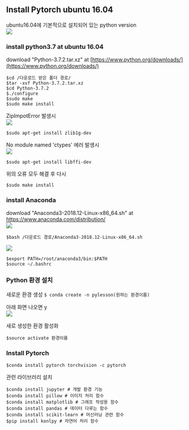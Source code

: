 ## Install Pytorch ubuntu 16.04

ubuntu16.04에 기본적으로 설치되어 있는 python version  
![
](https://lh3.googleusercontent.com/D-Ep4i_UMM3cOrm_KVmeyIMkzT_tJ_0V9e8BrZpIgTwftJ19KN32x7_eOa2yBWX_WDmb0OCfTu8 "python_version")

### install python3.7 at ubuntu 16.04
download "Python-3.7.2.tar.xz" at [https://www.python.org/downloads/](https://www.python.org/downloads/)

    $cd /다운로드 받은 폴더 경로/
    $tar -xvf Python-3.7.2.tar.xz
    $cd Python-3.7.2
    $./configure
    $sudo make
    $​sudo make install

ZipImpotError 발생시  
![
](https://lh3.googleusercontent.com/wbjcaEZGhjBxmHc4_jpR2yjsDMFn5ug6J6MNxfholc0I9fUXmVZMDB4rzeDHEZ_u2Xq0MMu8xbs "ZipImportError")

    $sudo apt-get install zlib1g-dev

No module named 'ctypes' 에러 발생시  
![
](https://lh3.googleusercontent.com/TXBIDcm2i_5YSDpX7LyRl8g1cjyHHlC2nLQXEvlbPIxjo0MswYmM816WJIPsTzzbZNw06yV58Fw "ModuleNotFoundError")

    $sudo apt-get install libffi-dev

위의 오류 모두 해결 후 다시

    $​sudo make install  


### install Anaconda  
download "Anaconda3-2018.12-Linux-x86_64.sh" at https://www.anaconda.com/distribution/  
![
](https://lh3.googleusercontent.com/1kuoUZg4YUMQ1Da8jG4DelSpeE0udbP-ZWjeAK7bC6saLP0qZzYPXfywi3lY0SJep5V4kCqb1FI "download_anaconda")

    $bash /다운로드 경로/Anaconda3-2018.12-Linux-x86_64.sh  
![
](https://lh3.googleusercontent.com/IiB6GVCRHOq1NUCn4Vu-ZPsoBs8COtdwQCvWO-n_iczIj8nut3GEkI-8Y9Rw2FnBMBdgSmQOxCs "installanaconda")

    $export PATH=/root/anaconda3/bin:$PATH
    $source ~/.bashrc

### ​Python 환경 설치
새로운 환경 생성
`$ conda create -n pylesson(원하는 환경이름)`​

아래 화면 나오면 y  
![
](https://lh3.googleusercontent.com/Hdv-wH7KxNf-49xQmOs-eniTJX6koKBNhVwSEqVcS1YU1B8AMXaotOqerK7TY0RCJcywHo9jLRQ "create")

새로 생성한 환경 활성화  

    $source activate 환경이름

### Install Pytorch

    $conda install pytorch torchvision -c pytorch


관련 라이브러리 설치

    $conda install jupyter # 개발 환경 기능
    $conda install pillow # 이미지 처리 함수
    $conda install matplotlib # 그래프 작성용 함수
    $conda install pandas # 데이터 다루는 함수
    $conda install scikit-learn # 머신러닝 관련 함수
    $pip install konlpy # 자연어 처리 함수
   
<!--stackedit_data:
eyJoaXN0b3J5IjpbMTcyMDUzNDMwNiwtNjM5ODU3NTY2LC0xNj
g1MjMxMTAwLC0xNzAzMzQzMDQzXX0=
-->